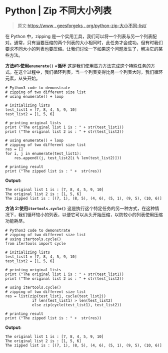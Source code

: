 # Python | Zip 不同大小列表

> 原文:[https://www . geesforgeks . org/python-zip-大小不同-list/](https://www.geeksforgeeks.org/python-zip-different-sized-list/)

在 Python 中，zipping 是一个实用工具，我们可以将一个列表与另一个列表配对。通常，只有当要压缩的两个列表的大小相同时，此任务才会成功。但有时我们要求不同大小的列表也要压缩。让我们讨论一下如果这个问题发生了，解决它的某些方法。

**方法#1:使用`enumerate()` +循环**
这是我们使用蛮力方法完成这个特殊任务的方式。在这个过程中，我们循环列表，当一个列表变得比另一个列表大时，我们循环元素，从头开始。

```
# Python3 code to demonstrate 
# zipping of two different size list 
# using enumerate() + loop

# initializing lists
test_list1 = [7, 8, 4, 5, 9, 10]
test_list2 = [1, 5, 6]

# printing original lists
print ("The original list 1 is : " + str(test_list1))
print ("The original list 2 is : " + str(test_list2))

# using enumerate() + loop
# zipping of two different size list 
res = []
for i, j in enumerate(test_list1):
    res.append((j, test_list2[i % len(test_list2)]))

# printing result 
print ("The zipped list is : " +  str(res))
```

**Output:**

```
The original list 1 is : [7, 8, 4, 5, 9, 10]
The original list 2 is : [1, 5, 6]
The zipped list is : [(7, 1), (8, 5), (4, 6), (5, 1), (9, 5), (10, 6)]

```

**方法 2:使用`itertools.cycle()`**
这是执行这个特定任务的另一种方式，在这种情况下，我们循环较小的列表，以便它可以从头开始压缩，以防较小的列表使用压缩功能耗尽。

```
# Python3 code to demonstrate 
# zipping of two different size list 
# using itertools.cycle()
from itertools import cycle

# initializing lists
test_list1 = [7, 8, 4, 5, 9, 10]
test_list2 = [1, 5, 6]

# printing original lists
print ("The original list 1 is : " + str(test_list1))
print ("The original list 2 is : " + str(test_list2))

# using itertools.cycle()
# zipping of two different size list 
res = list(zip(test_list1, cycle(test_list2))
            if len(test_list1) > len(test_list2)
            else zip(cycle(test_list1), test_list2))

# printing result 
print ("The zipped list is : " +  str(res))
```

**Output:**

```
The original list 1 is : [7, 8, 4, 5, 9, 10]
The original list 2 is : [1, 5, 6]
The zipped list is : [(7, 1), (8, 5), (4, 6), (5, 1), (9, 5), (10, 6)]

```